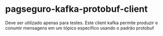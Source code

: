 # pagseguro-kafka-protobuf-client
Deve ser utilizado apenas para testes.
Este client kafka permite produzir e conumir mensagens em um tópico específico usando o padrão protobuf


